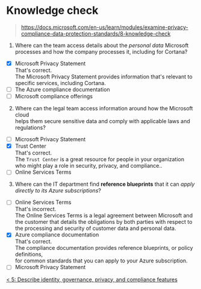# Knowledge check

> https://docs.microsoft.com/en-us/learn/modules/examine-privacy-compliance-data-protection-standards/8-knowledge-check

1. Where can the team access details about the _personal data_ Microsoft processes and how the company processes it, including for Cortana?
- [X] Microsoft Privacy Statement  
That's correct.  
The Microsoft Privacy Statement provides information that's relevant to specific services, including Cortana.
- [ ] The Azure compliance documentation
- [ ] Microsoft compliance offerings
2. Where can the legal team access information around how the Microsoft cloud  
helps them secure sensitive data and comply with applicable laws and regulations?
- [ ] Microsoft Privacy Statement
- [X] Trust Center  
That's correct.  
The `Trust Center` is a great resource for people in your organization who might play a role in security, privacy, and compliance..
- [ ] Online Services Terms
3. Where can the IT department find **reference blueprints** that it can *apply directly to its Azure subscriptions*?
- [ ] Online Services Terms  
That's incorrect.  
The Online Services Terms is a legal agreement between Microsoft and the customer that details the obligations by both parties with respect to the processing and security of customer data and personal data.
- [x] Azure compliance documentation  
That's correct.  
The compliance documentation provides reference blueprints, or policy definitions,  
for common standards that you can apply to your Azure subscription.
- [ ] Microsoft Privacy Statement

[< 5: Describe identity, governance, privacy, and compliance features](./5-lp-az-900.md)